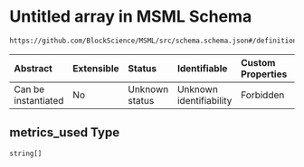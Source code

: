 # Untitled array in MSML Schema

```txt
https://github.com/BlockScience/MSML/src/schema.schema.json#/definitions/Metric/properties/metrics_used
```



| Abstract            | Extensible | Status         | Identifiable            | Custom Properties | Additional Properties | Access Restrictions | Defined In                                                                  |
| :------------------ | :--------- | :------------- | :---------------------- | :---------------- | :-------------------- | :------------------ | :-------------------------------------------------------------------------- |
| Can be instantiated | No         | Unknown status | Unknown identifiability | Forbidden         | Allowed               | none                | [schema.schema.json\*](../../out/schema.schema.json "open original schema") |

## metrics\_used Type

`string[]`
